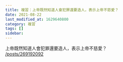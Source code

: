 ```yaml
---
title: 複習：上帝既然知道人會犯罪還要造人，表示上帝不慈愛？
date: 2021-08-22
last_modified_at: 1629640800
category: 複習
tags: []
sidebar: 
---
```


<div>上帝既然知道人會犯罪還要造人，表示上帝不慈愛？</div>
<div><a href="/posts/269192092" target="_blank">/posts/269192092</a></div>
